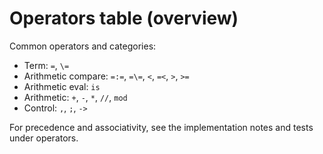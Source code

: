 # Operators table (overview)

Common operators and categories:

- Term: `=`, `\=`
- Arithmetic compare: `=:=`, `=\=`, `<`, `=<`, `>`, `>=`
- Arithmetic eval: `is`
- Arithmetic: `+`, `-`, `*`, `//`, `mod`
- Control: `,`, `;`, `->`

For precedence and associativity, see the implementation notes and tests under operators.

